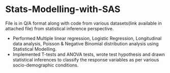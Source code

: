 # Stats-Modelling-with-SAS

 File is in Q/A format along with code from various datasets(link available in attached file) from statistical inference perspective.

- Performed Multiple linear regression, Logistic Regression, Longitudinal data analysis, Poisson & Negative Binomial distribution analysis using Statistical Modelling.
- Implemented T-tests and ANOVA tests, wrote test hypothesis and drawn statistical inferences to classify the response variables as per various socio-demographic conditions.

